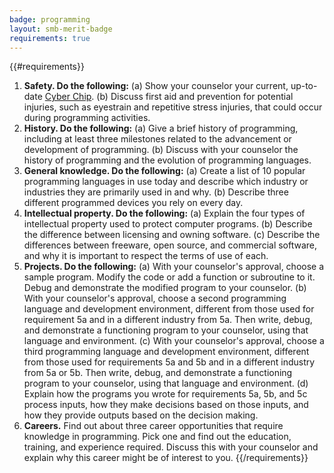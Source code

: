 ```yaml
---
badge: programming
layout: smb-merit-badge
requirements: true
---
```


{{#requirements}}
1. **Safety. Do the following:**
    (a) Show your counselor your current, up-to-date [Cyber Chip]({{@root.rootPath}}/other-awards/cyber-chip/).
    (b) Discuss first aid and prevention for potential injuries, such as eyestrain and repetitive stress injuries, that could occur during programming activities.
2. **History. Do the following:**
    (a) Give a brief history of programming, including at least three milestones related to the advancement or development of programming.
    (b) Discuss with your counselor the history of programming and the evolution of programming languages.
3. **General knowledge. Do the following:**
    (a) Create a list of 10 popular programming languages in use today and describe which industry or industries they are primarily used in and why.
    (b) Describe three different programmed devices you rely on every day.
4. **Intellectual property. Do the following:**
    (a) Explain the four types of intellectual property used to protect computer programs.
    (b) Describe the difference between licensing and owning software.
    (c) Describe the differences between freeware, open source, and commercial software, and why it is important to respect the terms of use of each.
5. **Projects. Do the following:**
    (a) With your counselor's approval, choose a sample program. Modify the code or add a function or subroutine to it. Debug and demonstrate the modified program to your counselor.
    (b) With your counselor's approval, choose a second programming language and development environment, different from those used for requirement 5a and in a different industry from 5a. Then write, debug, and demonstrate a functioning program to your counselor, using that language and environment.
    (c) With your counselor's approval, choose a third programming language and development environment, different from those used for requirements 5a and 5b and in a different industry from 5a or 5b. Then write, debug, and demonstrate a functioning program to your counselor, using that language and environment.
    (d) Explain how the programs you wrote for requirements 5a, 5b, and 5c process inputs, how they make decisions based on those inputs, and how they provide outputs based on the decision making.
6. **Careers.** Find out about three career opportunities that require knowledge in programming. Pick one and find out the education, training, and experience required. Discuss this with your counselor and explain why this career might be of interest to you.
{{/requirements}}
